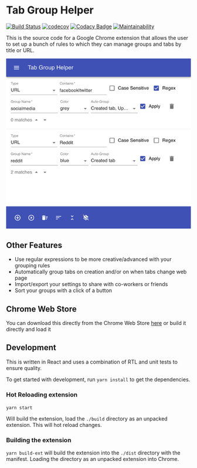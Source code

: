 # Tab Group Helper

[<img src="https://github.com/mikedidomizio/tab-group-helper/actions/workflows/main.yml/badge.svg" alt="Build Status">](https://github.com/mikedidomizio/tab-group-helper/actions/workflows/main.yml)
[![codecov](https://codecov.io/gh/mikedidomizio/tab-group-helper/branch/master/graph/badge.svg?token=RNZY19LBKL)](https://codecov.io/gh/mikedidomizio/tab-group-helper)
[![Codacy Badge](https://app.codacy.com/project/badge/Grade/839bbee00ab645b384a4e387bd40c5b0)](https://www.codacy.com/gh/mikedidomizio/tab-group-helper/dashboard?utm_source=github.com&amp;utm_medium=referral&amp;utm_content=mikedidomizio/tab-group-helper&amp;utm_campaign=Badge_Grade)
[![Maintainability](https://api.codeclimate.com/v1/badges/c6b0516fddf8d7ac00a2/maintainability)](https://codeclimate.com/github/mikedidomizio/tab-group-helper/maintainability)

This is the source code for a Google Chrome extension that allows the user to set up a bunch of rules to which they can manage groups and tabs by title or URL.

<img src="screenshot.png?3" alt="picture of extension" width="600" />

## Other Features

- Use regular expressions to be more creative/advanced with your grouping rules
- Automatically group tabs on creation and/or on when tabs change web page
- Import/export your settings to share with co-workers or friends
- Sort your groups with a click of a button

## Chrome Web Store

You can download this directly from the Chrome Web Store [here](https://chrome.google.com/webstore/detail/tab-group-helper/llhkcebnebfiaamifhbpehjompplpnae)
or build it directly and load it

## Development

This is written in React and uses a combination of RTL and unit tests to ensure quality.

To get started with development, run `yarn install` to get the dependencies.

### Hot Reloading extension

`yarn start`

Will build the extension, load the `./build` directory as an unpacked extension.  This will hot reload changes.

### Building the extension

`yarn build-ext` will build the extension into the `./dist` directory with the manifest.  Loading the directory as an unpacked extension into Chrome.
